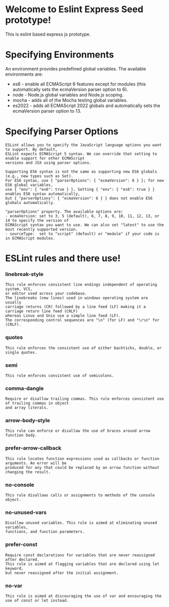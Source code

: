 # Welcome to Eslint Express Seed prototype!
This is eslint based express js prototype.

# Specifying Environments
An environment provides predefined global variables. The available environments are:
- es6 - enable all ECMAScript 6 features except for modules (this automatically sets the ecmaVersion parser option to 6).
- node - Node.js global variables and Node.js scoping.
- mocha - adds all of the Mocha testing global variables.
- es2022 - adds all ECMAScript 2022 globals and automatically sets the ecmaVersion parser option to 13.


# Specifying Parser Options
```
ESLint allows you to specify the JavaScript language options you want to support. By default, 
ESLint expects ECMAScript 5 syntax. We can override that setting to enable support for other ECMAScript 
versions and JSX using parser options.

Supporting ES6 syntax is not the same as supporting new ES6 globals (e.g., new types such as Set). 
For ES6 syntax, use { "parserOptions": { "ecmaVersion": 6 } }; for new ES6 global variables, 
use { "env": { "es6": true } }. Setting { "env": { "es6": true } } enables ES6 syntax automatically, 
but { "parserOptions": { "ecmaVersion": 6 } } does not enable ES6 globals automatically.

"parserOptions" property. The available options are:
- ecmaVersion: set to 3, 5 (default), 6, 7, 8, 9, 10, 11, 12, 13, or 14 to specify the version of 
ECMAScript syntax you want to use. We can also set "latest" to use the most recently supported version.
- sourceType:  set to "script" (default) or "module" if your code is in ECMAScript modules.
```

# ESLint rules and there use!

### linebreak-style
```
This rule enforces consistent line endings independent of operating system, VCS, 
or editor used across your codebase.
The linebreaks (new lines) used in windows operating system are usually 
carriage returns (CR) followed by a line feed (LF) making it a carriage return line feed (CRLF) 
whereas Linux and Unix use a simple line feed (LF). 
The corresponding control sequences are "\n" (for LF) and "\r\n" for (CRLF).
```

### quotes
```
This rule enforces the consistent use of either backticks, double, or single quotes.
```

### semi
```
This rule enforces consistent use of semicolons.
```

### comma-dangle
```
Require or disallow trailing commas. This rule enforces consistent use of trailing commas in object 
and array literals.
```

### arrow-body-style
```
This rule can enforce or disallow the use of braces around arrow function body.
```

### prefer-arrow-callback
```
This rule locates function expressions used as callbacks or function arguments. An error will be 
produced for any that could be replaced by an arrow function without changing the result.
```

### no-console
```
This rule disallows calls or assignments to methods of the console object.
```

### no-unused-vars
```
Disallow unused variables. This rule is aimed at eliminating unused variables, 
functions, and function parameters.
```

### prefer-const
```
Require const declarations for variables that are never reassigned after declared. 
This rule is aimed at flagging variables that are declared using let keyword, 
but never reassigned after the initial assignment.
```

### no-var
```
This rule is aimed at discouraging the use of var and encouraging the use of const or let instead.
```
